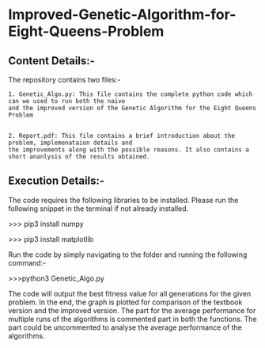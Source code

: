 # Improved-Genetic-Algorithm-for-Eight-Queens-Problem

## Content Details:-

The repository contains two files:-

    1. Genetic_Algo.py: This file contains the complete python code which can we used to run both the naive 
    and the improved version of the Genetic Algorithm for the Eight Queens Problem
    

    2. Report.pdf: This file contains a brief introduction about the problem, implemenataion details and 
    the improvements along with the possible reasons. It also contains a short ananlysis of the results obtained.

## Execution Details:-

The code requires the following libraries to be installed. Please run the following snippet in the terminal if not already installed.

\>>> pip3 install numpy

\>>> pip3 install matplotlib

Run the code by simply navigating to the folder and running the following command:-

\>>>python3 Genetic_Algo.py

The code will output the best fitness value for all generations for the given problem. In the end, the graph is plotted for comparison of the textbook version and the improved version. The part for the average performance for multiple runs of the algorithms is commented part in both the functions. The part could be uncommented to analyse the average performance of the algorithms.
